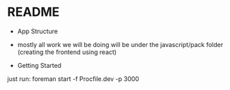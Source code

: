 # README

* App Structure

- mostly all work we will be doing will be under the javascript/pack folder (creating the frontend using react)

* Getting Started

just run: foreman start -f Procfile.dev -p 3000

